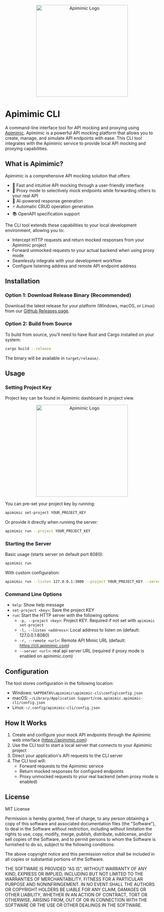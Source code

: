 <p align="center">
  <img src="https://apimimic.com/logo-dark.png" alt="Apimimic Logo" width="300"/>
</p>


# Apimimic CLI

A command-line interface tool for API mocking and proxying using [Apimimic](https://apimimic.com). Apimimic is a powerful API mocking platform that allows you to create, manage, and simulate API endpoints with ease. This CLI tool integrates with the Apimimic service to provide local API mocking and proxying capabilities.

## What is Apimimic?

Apimimic is a comprehensive API mocking solution that offers:

- 🚀 Fast and intuitive API mocking through a user-friendly interface
- 🔀 Proxy mode to selectively mock endpoints while forwarding others to your real API
- 🤖 AI-powered response generation
- ⚡ Automatic CRUD operation generation
- 📚 OpenAPI specification support

The CLI tool extends these capabilities to your local development environment, allowing you to:

- Intercept HTTP requests and return mocked responses from your Apimimic project
- Forward unmocked requests to your actual backend when using proxy mode
- Seamlessly integrate with your development workflow
- Configure listening address and remote API endpoint address

## Installation

### Option 1: Download Release Binary (Recommended)

Download the latest release for your platform (Windows, macOS, or Linux) from our [GitHub Releases page](https://github.com/rarar89/apimimic-cli/releases).


### Option 2: Build from Source

To build from source, you'll need to have Rust and Cargo installed on your system:

```bash
cargo build --release
```

The binary will be available in `target/release/`.

## Usage

### Setting Project Key

Project key can be found in Apimimic dashboard in project view.

<p align="center">
  <img src="https://apimimic.com/project-key-example-dark.jpg" alt="Apimimic Logo" width="300"/>
</p>

You can pre-set your project key by running:

```bash
apimimic set-project YOUR_PROJECT_KEY
```

Or provide it directly when running the server:

```bash
apimimic run --project YOUR_PROJECT_KEY
```

### Starting the Server

Basic usage (starts server on default port 8080):
```bash
apimimic run
```

With custom configuration:
```bash
apimimic run --listen 127.0.0.1:3000 --project YOUR_PROJECT_KEY --server http://localhost:3001
```

### Command Line Options

- `help`: Show help message
- `set-project <key>`: Save the project KEY
- `run`: Start the HTTP server with the following options:
  - `-p, --project <key>`: Project KEY. Required if not set with `apimimic set-project`
  - `-l, --listen <address>`: Local address to listen on (default: 127.0.0.1:8080)
  - `-r, --remote <url>`: Remote API Mimic URL (default: https://cli.apimimic.com)
  - `--server <url>`: real api server URL (required if proxy mode is enabled on apimimic.com)

## Configuration

The tool stores configuration in the following location:
- Windows: `%APPDATA%\apimimic\apimimic-cli\config\config.json`
- macOS: `~/Library/Application Support/com.apimimic.apimimic-cli/config.json`
- Linux: `~/.config/apimimic-cli/config.json`

## How It Works

1. Create and configure your mock API endpoints through the Apimimic web interface (https://apimimic.com)
2. Use the CLI tool to start a local server that connects to your Apimimic project
3. Direct your application's API requests to the CLI server
4. The CLI tool will:
   - Forward requests to the Apimimic service
   - Return mocked responses for configured endpoints
   - Proxy unmocked requests to your real backend (when proxy mode is enabled)

## License

MIT License

Permission is hereby granted, free of charge, to any person obtaining a copy
of this software and associated documentation files (the "Software"), to deal
in the Software without restriction, including without limitation the rights
to use, copy, modify, merge, publish, distribute, sublicense, and/or sell
copies of the Software, and to permit persons to whom the Software is
furnished to do so, subject to the following conditions:

The above copyright notice and this permission notice shall be included in all
copies or substantial portions of the Software.

THE SOFTWARE IS PROVIDED "AS IS", WITHOUT WARRANTY OF ANY KIND, EXPRESS OR
IMPLIED, INCLUDING BUT NOT LIMITED TO THE WARRANTIES OF MERCHANTABILITY,
FITNESS FOR A PARTICULAR PURPOSE AND NONINFRINGEMENT. IN NO EVENT SHALL THE
AUTHORS OR COPYRIGHT HOLDERS BE LIABLE FOR ANY CLAIM, DAMAGES OR OTHER
LIABILITY, WHETHER IN AN ACTION OF CONTRACT, TORT OR OTHERWISE, ARISING FROM,
OUT OF OR IN CONNECTION WITH THE SOFTWARE OR THE USE OR OTHER DEALINGS IN THE
SOFTWARE. 
